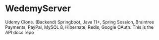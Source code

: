 # WedemyServer
Udemy Clone. (Backend) Springboot, Java 11+, Spring Session, Braintree Payments, PayPal, MySQL 8, Hibernate, Redis, Google OAuth. This is the API docs repo
